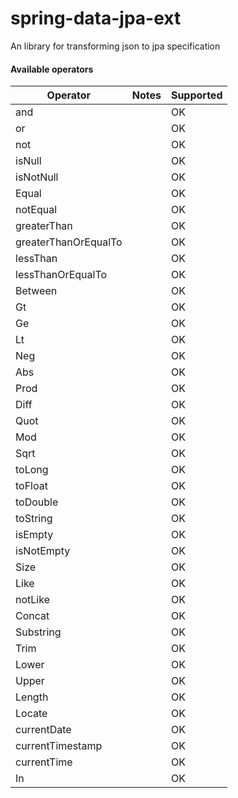 # spring-data-jpa-ext
An library for transforming json to jpa specification

#### Available operators
| Operator              | Notes                                                  | Supported    |
|-----------------------|--------------------------------------------------------|--------------|
|and                    |                                                        | OK           |
|or                     |                                                        | OK           |
|not                    |                                                        | OK           |
|isNull                 |                                                        | OK           |
|isNotNull              |                                                        | OK           |
|Equal                  |                                                        | OK           |
|notEqual               |                                                        | OK           |
|greaterThan            |                                                        | OK           |
|greaterThanOrEqualTo   |                                                        | OK           |
|lessThan               |                                                        | OK           |
|lessThanOrEqualTo      |                                                        | OK           |
|Between                |                                                        | OK           |
|Gt                     |                                                        | OK           |
|Ge                     |                                                        | OK           |
|Lt                     |                                                        | OK           |
|Neg                    |                                                        | OK           |
|Abs                    |                                                        | OK           |
|Prod                   |                                                        | OK           |
|Diff                   |                                                        | OK           |
|Quot                   |                                                        | OK           |
|Mod                    |                                                        | OK           |
|Sqrt                   |                                                        | OK           |
|toLong                 |                                                        | OK           |
|toFloat                |                                                        | OK           |
|toDouble               |                                                        | OK           |
|toString               |                                                        | OK           |
|isEmpty                |                                                        | OK           |
|isNotEmpty             |                                                        | OK           |
|Size                   |                                                        | OK           |
|Like                   |                                                        | OK           |
|notLike                |                                                        | OK           |
|Concat                 |                                                        | OK           |
|Substring              |                                                        | OK           |
|Trim                   |                                                        | OK           |
|Lower                  |                                                        | OK           |
|Upper                  |                                                        | OK           |
|Length                 |                                                        | OK           |
|Locate                 |                                                        | OK           |
|currentDate            |                                                        | OK           |
|currentTimestamp       |                                                        | OK           |
|currentTime            |                                                        | OK           |
|In                     |                                                        | OK           |


